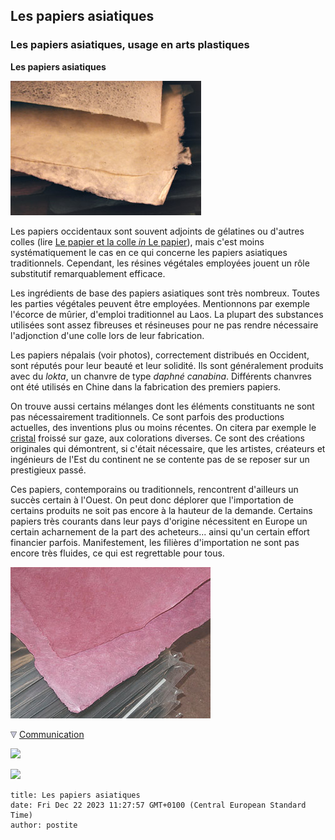 ## Les papiers asiatiques
### Les papiers asiatiques, usage en arts plastiques
 **Les papiers asiatiques**  

![](images/nepalaisversionweb.jpg)

Les papiers occidentaux sont souvent adjoints de gélatines ou d'autres colles (lire [Le papier et la colle _in_ Le papier](papier.html#lepapieretlacolle)), mais c'est moins systématiquement le cas en ce qui concerne les papiers asiatiques traditionnels. Cependant, les résines végétales employées jouent un rôle substitutif remarquablement efficace.

Les ingrédients de base des papiers asiatiques sont très nombreux. Toutes les parties végétales peuvent être employées. Mentionnons par exemple l'écorce de mûrier, d'emploi traditionnel au Laos. La plupart des substances utilisées sont assez fibreuses et résineuses pour ne pas rendre nécessaire l'adjonction d'une colle lors de leur fabrication.

Les papiers népalais (voir photos), correctement distribués en Occident, sont réputés pour leur beauté et leur solidité. Ils sont généralement produits avec du _lokta_, un chanvre de type _daphné canabina_. Différents chanvres ont été utilisés en Chine dans la fabrication des premiers papiers.

On trouve aussi certains mélanges dont les éléments constituants ne sont pas nécessairement traditionnels. Ce sont parfois des productions actuelles, des inventions plus ou moins récentes. On citera par exemple le [cristal](papier.html#papiercristal) froissé sur gaze, aux colorations diverses. Ce sont des créations originales qui démontrent, si c'était nécessaire, que les artistes, créateurs et ingénieurs de l'Est du continent ne se contente pas de se reposer sur un prestigieux passé.

Ces papiers, contemporains ou traditionnels, rencontrent d'ailleurs un succès certain à l'Ouest. On peut donc déplorer que l'importation de certains produits ne soit pas encore à la hauteur de la demande. Certains papiers très courants dans leur pays d'origine nécessitent en Europe un certain acharnement de la part des acheteurs... ainsi qu'un certain effort financier parfois. Manifestement, les filières d'importation ne sont pas encore très fluides, ce qui est regrettable pour tous.

![](images/nepalaiscolore.jpg)



![](images/flechebas.gif) [Communication](http://www.artrealite.com/annonceurs.htm) 

[![](https://cbonvin.fr/sites/regie.artrealite.com/visuels/campagne1.png)](index-2.html#20131014)

![](https://cbonvin.fr/sites/regie.artrealite.com/visuels/campagne2.png)
```
title: Les papiers asiatiques
date: Fri Dec 22 2023 11:27:57 GMT+0100 (Central European Standard Time)
author: postite
```
